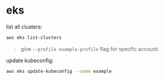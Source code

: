# eks

list all clusters:
```bash
aws eks list-clusters
```
> give `--profile example-profile` flag for specfic account.

update kubeconfig:
```bash
aws eks update-kubeconfig --name example
```

